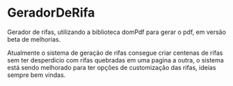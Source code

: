 # GeradorDeRifa
Gerador de rifas, utilizando a biblioteca domPdf para gerar o pdf, em versão beta de melhorias.

Atualmente o sistema de geração de rifas consegue criar centenas de rifas sem ter desperdicio com rifas quebradas em uma pagina a outra, o sistema está sendo melhorado para ter opções de customização das rifas, ideias sempre bem vindas.
